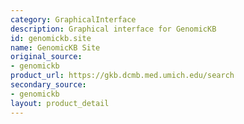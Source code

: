 ```yaml
---
category: GraphicalInterface
description: Graphical interface for GenomicKB
id: genomickb.site
name: GenomicKB Site
original_source:
- genomickb
product_url: https://gkb.dcmb.med.umich.edu/search
secondary_source:
- genomickb
layout: product_detail
---
```

